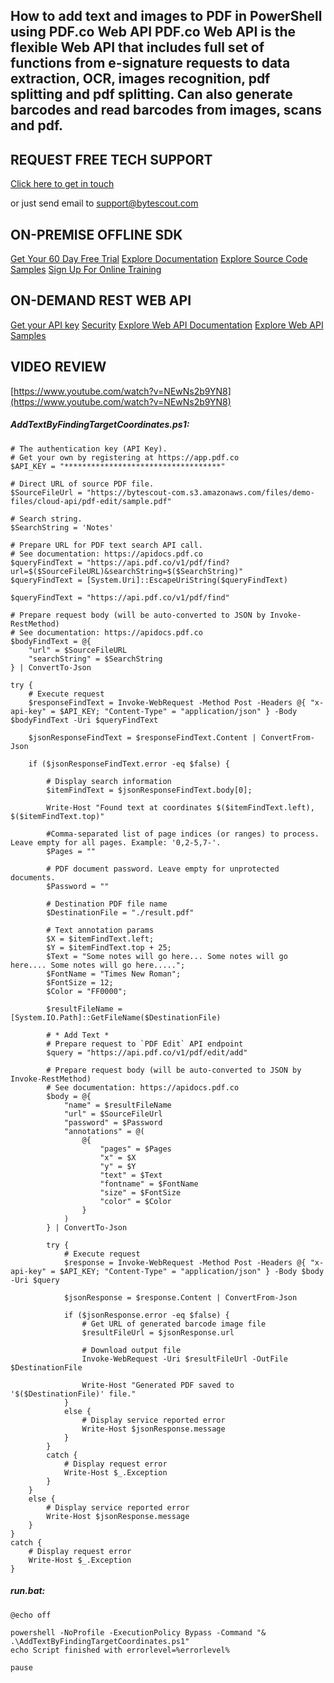 ## How to add text and images to PDF in PowerShell using PDF.co Web API PDF.co Web API is the flexible Web API that includes full set of functions from e-signature requests to data extraction, OCR, images recognition, pdf splitting and pdf splitting. Can also generate barcodes and read barcodes from images, scans and pdf.

## REQUEST FREE TECH SUPPORT

[Click here to get in touch](https://bytescout.zendesk.com/hc/en-us/requests/new?subject=PDF.co%20Web%20API%20Question)

or just send email to [support@bytescout.com](mailto:support@bytescout.com?subject=PDF.co%20Web%20API%20Question) 

## ON-PREMISE OFFLINE SDK 

[Get Your 60 Day Free Trial](https://bytescout.com/download/web-installer?utm_source=github-readme)
[Explore Documentation](https://bytescout.com/documentation/index.html?utm_source=github-readme)
[Explore Source Code Samples](https://github.com/bytescout/ByteScout-SDK-SourceCode/)
[Sign Up For Online Training](https://academy.bytescout.com/)


## ON-DEMAND REST WEB API

[Get your API key](https://app.pdf.co/signup?utm_source=github-readme)
[Security](https://pdf.co/security)
[Explore Web API Documentation](https://apidocs.pdf.co?utm_source=github-readme)
[Explore Web API Samples](https://github.com/bytescout/ByteScout-SDK-SourceCode/tree/master/PDF.co%20Web%20API)

## VIDEO REVIEW

[https://www.youtube.com/watch?v=NEwNs2b9YN8](https://www.youtube.com/watch?v=NEwNs2b9YN8)




<!-- code block begin -->

##### **AddTextByFindingTargetCoordinates.ps1:**
    
```
# The authentication key (API Key).
# Get your own by registering at https://app.pdf.co
$API_KEY = "***********************************"

# Direct URL of source PDF file.
$SourceFileUrl = "https://bytescout-com.s3.amazonaws.com/files/demo-files/cloud-api/pdf-edit/sample.pdf"

# Search string.
$SearchString = 'Notes'

# Prepare URL for PDF text search API call.
# See documentation: https://apidocs.pdf.co
$queryFindText = "https://api.pdf.co/v1/pdf/find?url=$($SourceFileURL)&searchString=$($SearchString)"
$queryFindText = [System.Uri]::EscapeUriString($queryFindText)

$queryFindText = "https://api.pdf.co/v1/pdf/find"

# Prepare request body (will be auto-converted to JSON by Invoke-RestMethod)
# See documentation: https://apidocs.pdf.co
$bodyFindText = @{
    "url" = $SourceFileURL
    "searchString" = $SearchString
} | ConvertTo-Json

try {
    # Execute request
    $responseFindText = Invoke-WebRequest -Method Post -Headers @{ "x-api-key" = $API_KEY; "Content-Type" = "application/json" } -Body $bodyFindText -Uri $queryFindText

    $jsonResponseFindText = $responseFindText.Content | ConvertFrom-Json

    if ($jsonResponseFindText.error -eq $false) {

        # Display search information
        $itemFindText = $jsonResponseFindText.body[0];

        Write-Host "Found text at coordinates $($itemFindText.left), $($itemFindText.top)"

        #Comma-separated list of page indices (or ranges) to process. Leave empty for all pages. Example: '0,2-5,7-'.
        $Pages = ""

        # PDF document password. Leave empty for unprotected documents.
        $Password = ""

        # Destination PDF file name
        $DestinationFile = "./result.pdf"

        # Text annotation params
        $X = $itemFindText.left;
        $Y = $itemFindText.top + 25;
        $Text = "Some notes will go here... Some notes will go here.... Some notes will go here.....";
        $FontName = "Times New Roman";
        $FontSize = 12;
        $Color = "FF0000";

        $resultFileName = [System.IO.Path]::GetFileName($DestinationFile)

        # * Add Text *
        # Prepare request to `PDF Edit` API endpoint
        $query = "https://api.pdf.co/v1/pdf/edit/add"

        # Prepare request body (will be auto-converted to JSON by Invoke-RestMethod)
        # See documentation: https://apidocs.pdf.co
        $body = @{
            "name" = $resultFileName
            "url" = $SourceFileUrl
            "password" = $Password
            "annotations" = @(
                @{
                    "pages" = $Pages
                    "x" = $X
                    "y" = $Y
                    "text" = $Text
                    "fontname" = $FontName
                    "size" = $FontSize
                    "color" = $Color
                }
            )
        } | ConvertTo-Json
        
        try {
            # Execute request
            $response = Invoke-WebRequest -Method Post -Headers @{ "x-api-key" = $API_KEY; "Content-Type" = "application/json" } -Body $body -Uri $query
            
            $jsonResponse = $response.Content | ConvertFrom-Json

            if ($jsonResponse.error -eq $false) {
                # Get URL of generated barcode image file
                $resultFileUrl = $jsonResponse.url
                
                # Download output file
                Invoke-WebRequest -Uri $resultFileUrl -OutFile $DestinationFile

                Write-Host "Generated PDF saved to '$($DestinationFile)' file."
            }
            else {
                # Display service reported error
                Write-Host $jsonResponse.message
            }
        }
        catch {
            # Display request error
            Write-Host $_.Exception
        }
    }
    else {
        # Display service reported error
        Write-Host $jsonResponse.message
    }
}
catch {
    # Display request error
    Write-Host $_.Exception
}
```

<!-- code block end -->    

<!-- code block begin -->

##### **run.bat:**
    
```
@echo off

powershell -NoProfile -ExecutionPolicy Bypass -Command "& .\AddTextByFindingTargetCoordinates.ps1"
echo Script finished with errorlevel=%errorlevel%

pause
```

<!-- code block end -->